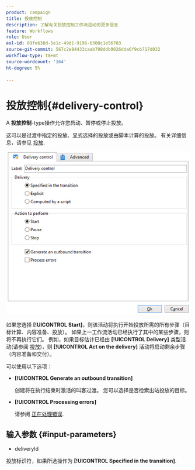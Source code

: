 ```yaml
---
product: campaign
title: 投放控制
description: 了解有关投放控制工作流活动的更多信息
feature: Workflows
role: User
exl-id: 09fe638d-5e1c-49d1-9196-6300c1e56703
source-git-commit: 567c2e84433caab708ddb9026dda6f9cb717d032
workflow-type: tm+mt
source-wordcount: '164'
ht-degree: 5%

---
```


# 投放控制{#delivery-control}



A **投放控制**-type操作允许您启动、暂停或停止投放。

这可以是过渡中指定的投放、显式选择的投放或由脚本计算的投放。 有关详细信息，请参见 [投放](delivery.md).

![](assets/edit_diffusion_act.png)

如果您选择 **[!UICONTROL Start]**，则该活动将执行开始投放所需的所有步骤（目标计算、内容准备、投放）。 如果上一工作流活动已经执行了其中的某些步骤，则将不再执行它们。 例如，如果目标估计已经由 **[!UICONTROL Delivery]** 类型活动(请参阅 [投放](delivery.md))，则 **[!UICONTROL Act on the delivery]** 活动将启动剩余步骤（内容准备和交付）。

可以使用以下选项：

* **[!UICONTROL Generate an outbound transition]**

  创建将在执行结束时激活的叫客过渡。 您可以选择是否检索出站投放的目标。

* **[!UICONTROL Processing errors]**

  请参阅 [正在处理错误](monitor-workflow-execution.md#processing-errors).

## 输入参数 {#input-parameters}

* deliveryId

投放标识符，如果所选操作为 **[!UICONTROL Specified in the transition]**.
